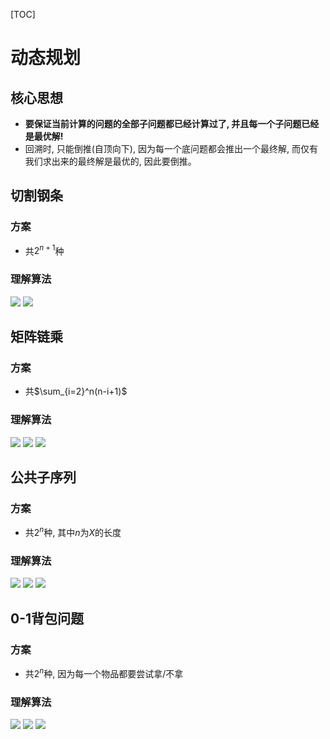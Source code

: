 [TOC]
# 动态规划
## 核心思想
- **要保证当前计算的问题的全部子问题都已经计算过了, 并且每一个子问题已经是最优解!**
- 回溯时, 只能倒推(自顶向下), 因为每一个底问题都会推出一个最终解, 而仅有我们求出来的最终解是最优的, 因此要倒推。
## 切割钢条
### 方案
- 共$2^{n+1}$种
### 理解算法
![](../../Resources/1_页面_01.png)
![](../../Resources/1_页面_02.png)
## 矩阵链乘
### 方案
- 共$\sum_{i=2}^n(n-i+1)$
### 理解算法
![](../../Resources/1_页面_03.png)
![](../../Resources/1_页面_04.png)
![](../../Resources/1_页面_05.png)
## 公共子序列
### 方案
- 共$2^n$种, 其中$n$为$X$的长度
### 理解算法
![](../../Resources/1_页面_06.png)
![](../../Resources/1_页面_07.png)
![](../../Resources/1_页面_08.png)

## 0-1背包问题
### 方案
- 共$2^n$种, 因为每一个物品都要尝试拿/不拿
### 理解算法
![](../../Resources/1_页面_09.png)
![](../../Resources/1_页面_10.png)
![](../../Resources/1_页面_11.png)
